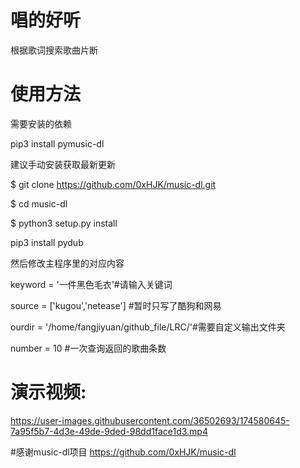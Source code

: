 # 唱的好听
根据歌词搜索歌曲片断

# 使用方法
需要安装的依赖

pip3 install pymusic-dl

建议手动安装获取最新更新

$ git clone https://github.com/0xHJK/music-dl.git

$ cd music-dl

$ python3 setup.py install


pip3 install pydub

然后修改主程序里的对应内容

keyword = '一件黑色毛衣'#请输入关键词

source = ['kugou','netease'] #暂时只写了酷狗和网易

ourdir = '/home/fangjiyuan/github_file/LRC/'#需要自定义输出文件夹

number = 10 #一次查询返回的歌曲条数

# 演示视频:
https://user-images.githubusercontent.com/36502693/174580645-7a95f5b7-4d3e-49de-9ded-98dd1face1d3.mp4



#感谢music-dl项目
https://github.com/0xHJK/music-dl

